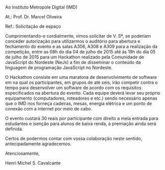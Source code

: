 
Ao Instituto Metropole Digital (IMD)

At.: Prof. Dr. Marcel Oliveira

Ref.: Solicitação de espaço

Cumprimentando-o cordialmente, vimos solicitar de V. Sª, se poderiam conceder autorização para utilizarmos o auditório para abertura e fechamento do evento e as salas A306, A308 e A309 para a realização da competição, entre as 08h do dia 04 de julho de 2015 até ás 19h do dia 05 de julho de 2015 para um Hackathon realizado pela Comunidade de JavaScript do Nordeste (NeJs) a fim de disseminar o conteúdo da linguagem de programação JavaScript no Nordeste.

O Hackathon consiste em uma maratona de desenvolvimento de software em na qual os participantes, em grupos de até seis, irão competir contra o tempo para desenvolver um software de acordo com os requisitos especificados na abertura do evento. Cada equipe deverá levar seu próprio equipamento (computadores, roteadores e etc.) sendo necessário apenas que o IMD nos forneça cadeiras, mesas, energia elétrica e um ponto de conexão com a internet por meio de cabo.

O evento custará 30 reais por participante com direito a meia entrada para estudantes e isenção para alunos de baixa renda, a premiação ainda será definida.

Certos de podermos contar com vossa colaboração neste sentido, antecipadamente agradecemos.

Atenciosamente,

Henri Michel S. Cavalcante
